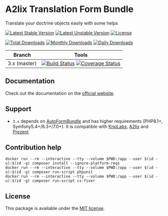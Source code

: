 # A2lix Translation Form Bundle

Translate your doctrine objects easily with some helps

[![Latest Stable Version](https://poser.pugx.org/a2lix/translation-form-bundle/v/stable)](https://packagist.org/packages/a2lix/translation-form-bundle)
[![Latest Unstable Version](https://poser.pugx.org/a2lix/translation-form-bundle/v/unstable)](https://packagist.org/packages/a2lix/translation-form-bundle)
[![License](https://poser.pugx.org/a2lix/translation-form-bundle/license)](https://packagist.org/packages/a2lix/translation-form-bundle)

[![Total Downloads](https://poser.pugx.org/a2lix/translation-form-bundle/downloads)](https://packagist.org/packages/a2lix/translation-form-bundle)
[![Monthly Downloads](https://poser.pugx.org/a2lix/translation-form-bundle/d/monthly)](https://packagist.org/packages/a2lix/translation-form-bundle)
[![Daily Downloads](https://poser.pugx.org/a2lix/translation-form-bundle/d/daily)](https://packagist.org/packages/a2lix/translation-form-bundle)

| Branch | Tools |
| --- | --- |
| 3.x (master) | [![Build Status][v3_ci_badge]][v3_ci_link] [![Coverage Status][v3_coverage_badge]][v3_coverage_link] |

## Documentation

Check out the documentation on the [official website](http://a2lix.fr/bundles/translation-form).

## Support

* `3.x` depends on [AutoFormBundle](https://github.com/a2lix/AutoFormBundle) and has higher requirements (PHP8.1+, Symfony5.4+/6.3+/7.0+). It is compatible with [KnpLabs](https://github.com/KnpLabs/DoctrineBehaviors#translatable), [A2lix](https://github.com/a2lix/I18nDoctrineBundle) and [Prezent](https://github.com/Prezent/doctrine-translatable-bundle)

## Contribution help

```
docker run --rm --interactive --tty --volume $PWD:/app --user $(id -u):$(id -g) composer install --ignore-platform-reqs
docker run --rm --interactive --tty --volume $PWD:/app --user $(id -u):$(id -g) composer run-script phpunit
docker run --rm --interactive --tty --volume $PWD:/app --user $(id -u):$(id -g) composer run-script cs-fixer
```

## License

This package is available under the [MIT license](LICENSE).

[v3_ci_badge]: https://github.com/a2lix/TranslationFormBundle/workflows/CI/badge.svg
[v3_ci_link]: https://github.com/a2lix/TranslationFormBundle/actions?query=workflow%3ACI
[v3_coverage_badge]: https://codecov.io/gh/a2lix/TranslationFormBundle/branch/master/graph/badge.svg
[v3_coverage_link]: https://codecov.io/gh/a2lix/TranslationFormBundle/branch/master
